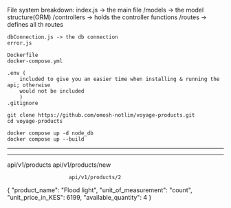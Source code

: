 <!-- This is an api developed using node.js/express and postgres db 
    Necessary docker files are as well included
-->

File system breakdown:
    index.js -> the main file
    /models -> the model structure(ORM)
    /controllers -> holds the controller functions
    /routes -> defines all th routes

    dbConnection.js -> the db connection
    error.js

    Dockerfile
    docker-compose.yml

    .env (
        included to give you an easier time when installing & running the api; otherwise
        would not be included
        )
    .gitignore


<!-- How to run -->
    git clone https://github.com/omosh-notlim/voyage-products.git
    cd voyage-products

    docker compose up -d node_db
    docker compose up --build

----------------------------------------------------------
<!-- Runs on port 3004 -->
----------------------------------------------------------

<!-- Sample routes -->
<!-- to view all -->    api/v1/products
<!-- to post -->        api/v1/products/new
<!-- to view by product_id/to update/to delete -->
                        api/v1/products/2


<!-- sample body -->
{
  "product_name": "Flood light",
  "unit_of_measurement": "count",
  "unit_price_in_KES": 6199,
  "available_quantity": 4
}